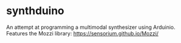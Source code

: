 # synthduino
An attempt at programming a multimodal synthesizer using Arduinio. Features the Mozzi library: https://sensorium.github.io/Mozzi/
